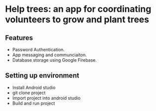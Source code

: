 <h1>Help trees: an app for coordinating volunteers to grow and plant trees</h1>

<h2>Features</h2>
<ul>
  <li>Password Authentication.</li>
  <li>App messaging and communciaiton.</li>
  <li>Database storage using Google Firebase.</li>
</ul>
<h2>Setting up environment</h2>
<ul>
  <li>Install Android studio</li>
  <li>git clone project</li>
  <li>Import project into android studio</li>
  <li>Build and run project</li>
</ul>

